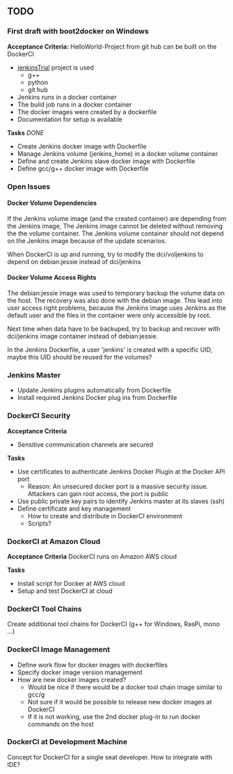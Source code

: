 ##  TODO
### First draft with boot2docker on Windows
**Acceptance Criteria:**
HelloWorld-Project from git hub can be built on the DockerCI

- [jenkinsTrial](https://github.com/icebear8/jenkinsTrial) project is used
    * g++
    * python
    * git hub
- Jenkins runs in a docker container
- The build job runs in a docker container
- The docker images were created by a dockerfile
- Documentation for setup is available

**Tasks**
*DONE*

- Create Jenkins docker image with Dockerfile
- Manage Jenkins volume (jenkins_home) in a docker volume container
- Define and create Jenkins slave docker image with Dockerfile
- Define gcc/g++ docker image with Dockerfile

### Open Issues
####  Docker Volume Dependencies

If the Jenkins volume image (and the created container) are depending from the Jenkins image,
The Jenkins image cannot be deleted without removing the the volume container.
The Jenkins volume container should not depend on the Jenkins image because of the update scenarios.

When DockerCI is up and running, try to modify the dci/voljenkins to depend on debian:jessie
instead of dci/jenkins

#### Docker Volume Access Rights

The debian:jessie image was used to temporary backup the volume data on the host.
The recovery was also done with the debian image.
This lead into user access right problems, because the Jenkins image uses Jenkins as the default user
and the files in the container were only accessible by root.

Next time when data have to be backuped, try to backup and recover with dci/jenkins image container
instead of debian:jessie.

In the Jenkins Dockerfile, a user 'jenkins' is created with a specific UID,
maybe this UID should be reused for the volumes?

### Jenkins Master

- Update Jenkins plugins automatically from Dockerfile
- Install required Jenkins Docker plug ins from Dockerfile

### DockerCI Security
**Acceptance Criteria**

- Sensitive communication channels are secured

**Tasks**

- Use certificates to authenticate Jenkins Docker Plugin at the Docker API port
    * Reason: An unsecured docker port is a massive security issue.
  Attackers can gain root access, the port is public
- Use public private key pairs to identify Jenkins master at its slaves (ssh)
- Define certificate and key management
    * How to create and distribute in DockerCI environment
    * Scripts?

### DockerCI at Amazon Cloud
**Acceptance Criteria**
DockerCI runs on Amazon AWS cloud

**Tasks**

- Install script for Docker at AWS cloud
- Setup and test DockerCI at cloud

### DockerCI Tool Chains
Create additional tool chains for DockerCI (g++ for Windows, RasPi, mono ...)

### DockerCI Image Management

- Define work flow for docker images with dockerfiles
- Specify docker image version management
- How are new docker images created?
    * Would be nice if there would be a docker tool chain image similar to gcc/g
    * Not sure if it would be possible to release new docker images at DockerCI
    * If it is not working, use the 2nd docker plug-in to run docker commands on the host

### DockerCI at Development Machine
Concept for DockerCI for a single seat developer. How to integrate with IDE?
